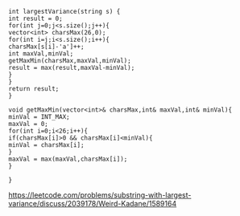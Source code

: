 ```
int largestVariance(string s) {
int result = 0;
for(int j=0;j<s.size();j++){
vector<int> charsMax(26,0);
for(int i=j;i<s.size();i++){
charsMax[s[i]-'a']++;
int maxVal,minVal;
getMaxMin(charsMax,maxVal,minVal);
result = max(result,maxVal-minVal);
}
}
return result;
}
​
void getMaxMin(vector<int>& charsMax,int& maxVal,int& minVal){
minVal = INT_MAX;
maxVal = 0;
for(int i=0;i<26;i++){
if(charsMax[i]>0 && charsMax[i]<minVal){
minVal = charsMax[i];
}
maxVal = max(maxVal,charsMax[i]);
}
​
}
```
https://leetcode.com/problems/substring-with-largest-variance/discuss/2039178/Weird-Kadane/1589164
​